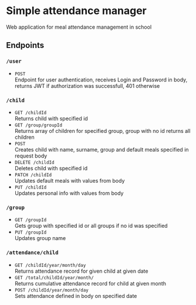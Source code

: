 # Simple attendance manager
Web application for meal attendance management in school
## Endpoints
### `/user`
- `POST`\
 Endpoint for user authentication, receives Login and Password in body, returns JWT if authorization was successfull, 401 otherwise
### `/child`
- `GET /childId` \
Returns child with specified id
- `GET /group/groupId` \
 Returns array of children for specified group, group with no id returns all children
- `POST` \
Creates child with  name, surname, group and default meals specified in request body
- `DELETE /childId` \
Deletes child with specified id
- `PATCH /childId` \
Updates default meals with values from body
- `PUT /childId` \
Updates personal info with values from body
### `/group`
- `GET /groupId`\
Gets group with specified id or all groups if no id was specified
- `PUT /groupId`\
Updates group name
### `/attendance/child`
- `GET /childId/year/month/day`\
 Returns attendance record for given child at given date
- `GET /total/childId/year/month/`\
 Returns cumulative attendance record for child at given month
- `POST /childId/year/month/day`\
 Sets attendance defined in body on specified date